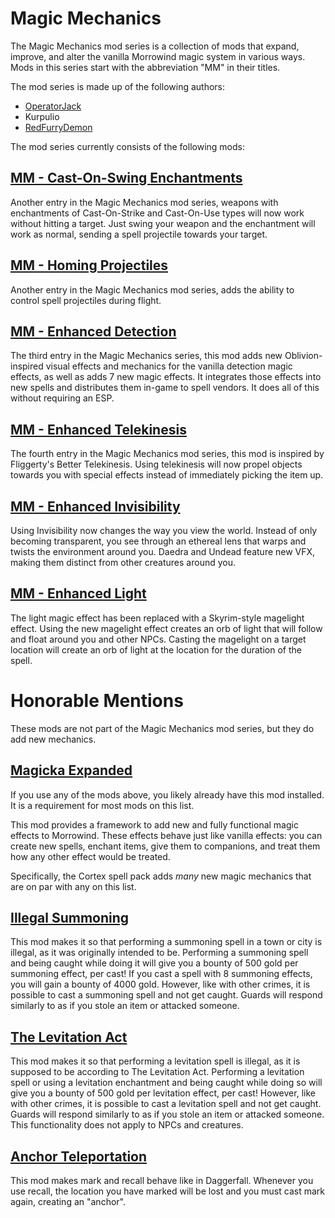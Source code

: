 # Magic Mechanics
The Magic Mechanics mod series is a collection of mods that expand, improve, and alter the vanilla Morrowind magic system in various ways. Mods in this series start with the abbreviation "MM" in their titles.

The mod series is made up of the following authors:
- [OperatorJack](https://www.nexusmods.com/morrowind/users/61791411)
- Kurpulio
- [RedFurryDemon](https://www.nexusmods.com/morrowind/users/46908543)

The mod series currently consists of the following mods:

## [MM - Cast-On-Swing Enchantments](https://www.nexusmods.com/morrowind/mods/47338)
Another entry in the Magic Mechanics mod series, weapons with enchantments of Cast-On-Strike and Cast-On-Use types will now work without hitting a target. Just swing your weapon and the enchantment will work as normal, sending a spell projectile towards your target.

## [MM - Homing Projectiles](https://www.nexusmods.com/morrowind/mods/47403)
Another entry in the Magic Mechanics mod series, adds the ability to control spell projectiles during flight.

## [MM - Enhanced Detection](https://www.nexusmods.com/morrowind/mods/47480)
The third entry in the Magic Mechanics series, this mod adds new Oblivion-inspired visual effects and mechanics for the vanilla detection magic effects, as well as adds 7 new magic effects. It integrates those effects into new spells and distributes them in-game to spell vendors. It does all of this without requiring an ESP.

## [MM - Enhanced Telekinesis](https://www.nexusmods.com/morrowind/mods/47534)
The fourth entry in the Magic Mechanics mod series, this mod is inspired by Fliggerty's Better Telekinesis. Using telekinesis will now propel objects towards you with special effects instead of immediately picking the item up.

## [MM - Enhanced Invisibility](https://www.nexusmods.com/morrowind/mods/47565)
Using Invisibility now changes the way you view the world. Instead of only becoming transparent, you see through an ethereal lens that warps and twists the environment around you. Daedra and Undead feature new VFX, making them distinct from other creatures around you.

## [MM - Enhanced Light](https://www.nexusmods.com/morrowind/mods/47672)
The light magic effect has been replaced with a Skyrim-style magelight effect. Using the new magelight effect creates an orb of light that will follow and float around you and other NPCs. Casting the magelight on a target location will create an orb of light at the location for the duration of the spell.

# Honorable Mentions
These mods are not part of the Magic Mechanics mod series, but they do add new mechanics.

## [Magicka Expanded](https://www.nexusmods.com/morrowind/mods/47111)
If you use any of the mods above, you likely already have this mod installed. It is a requirement for most mods on this list.

This mod provides a framework to add new and fully functional magic effects to Morrowind. These effects behave just like vanilla effects: you can create new spells, enchant items, give them to companions, and treat them how any other effect would be treated.

Specifically, the Cortex spell pack adds *many* new magic mechanics that are on par with any on this list.


## [Illegal Summoning](https://www.nexusmods.com/morrowind/mods/47105)
This mod makes it so that performing a summoning spell in a town or city is illegal, as it was originally intended to be. Performing a summoning spell and being caught while doing it will give you a bounty of 500 gold per summoning effect, per cast! If you cast a spell with 8 summoning effects, you will gain a bounty of 4000 gold. However, like with other crimes, it is possible to cast a summoning spell and not get caught. Guards will respond similarly to as if you stole an item or attacked someone.

## [The Levitation Act](https://www.nexusmods.com/morrowind/mods/47345)
This mod makes it so that performing a levitation spell is illegal, as it is supposed to be according to The Levitation Act. 
Performing a levitation spell or using a levitation enchantment and being caught while doing so will give you a bounty of 500 gold per levitation effect, per cast! However, like with other crimes, it is possible to cast a levitation spell and not get caught. Guards will respond similarly to as if you stole an item or attacked someone. This functionality does not apply to NPCs and creatures.

## [Anchor Teleportation](https://www.nexusmods.com/morrowind/mods/47413)
This mod makes mark and recall behave like in Daggerfall. Whenever you use recall, the location you have marked will be lost and you must cast mark again, creating an "anchor".
